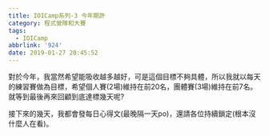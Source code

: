 ```yaml
---
title: IOICamp系列-3 今年期許
category: 程式營隊和大賽
tags:
  - IOICamp
abbrlink: '924'
date: 2019-01-27 20:45:52
---
```

對於今年，我當然希望能吸收越多越好，可是這個目標不夠具體，所以我就以每天的練習賽做為目標，希望個人賽(2場)維持在前20名，團體賽(3場)維持在前7名。就等到最後再來回顧到底達標幾天呢?
<!-- more -->
接下來的幾天，我都會發每日心得文(最晚隔一天po)，還請各位持續鎖定(根本沒什麼人在看)。